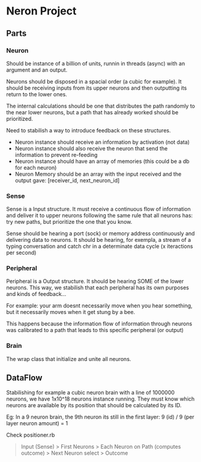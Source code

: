 # Neron Project

## Parts

### Neuron

Should be instance of a billion of units, runnin in threads (async) with an argument and an output.

Neurons should be disposed in a spacial order (a cubic for example). It should be receiving inputs from its upper neurons 
and then outputting its return to the lower ones.

The internal calculations should be one that distributes the path randomly to the near lower neurons, but a path 
that has already worked should be prioritized.

Need to stabilish a way to introduce feedback on these structures.

* Neuron instance should receive an information by activation (not data)
* Neuron instance should also receive the neuron that send the information to prevent re-feeding
* Neuron instance should have an array of memories (this  could be a db for each neuron)
* Neuron Memory should be an array with the input received and the output gave: [receiver_id, next_neuron_id]

### Sense

Sense is a Input structure. It must receive a continuous flow of information and deliver it to upper neurons
following the same rule that all neurons has: try new paths, but prioritize the one that you know.

Sense should be hearing a port (sock) or memory address continuously and delivering data to neurons. It should be hearing, 
for exempla, a stream of a typing conversation and catch chr in a determinate data cycle (x iteractions per second)

### Peripheral

Peripheral is a Output structure. It should be hearing SOME of the lower neurons. This way, we stabilish that each peripheral
has its own purposes and kinds of feedback... 

For example: your arm doesnt necessarily move when you hear something, but it necessarily moves when it get stung by a bee.

This happens because the information flow of information through neurons was calibrated to a path that leads to this 
specific peripheral (or output)

### Brain

The wrap class that initialize and unite all neurons.

## DataFlow

Stabilishing for example a cubic neuron brain with a line of 1000000 neurons, we have  1x10^18 neurons instance running.
They must know which neurons are available by its position that should be calculated by its ID.

Eg: 
In a 9 neuron brain, the 9th neuron its still in the first layer: 9 (id) / 9 (per layer neuron amount) = 1

Check positioner.rb

> Input (Sense) > First Neurons > Each Neuron on Path (computes outcome) > Next Neuron select > Outcome

